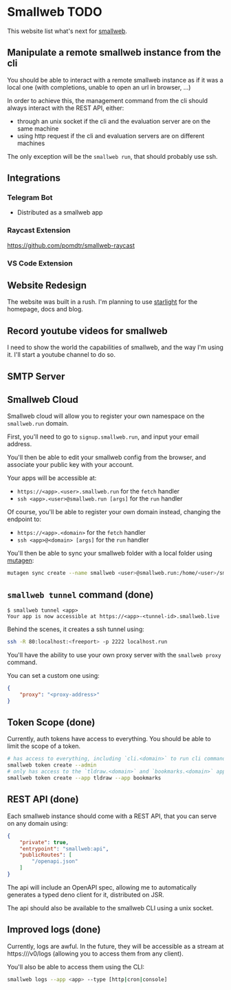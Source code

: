 # Smallweb TODO

This website list what's next for [smallweb](https://smallweb.run).

## Manipulate a remote smallweb instance from the cli

You should be able to interact with a remote smallweb instance as if it was a local one (with completions, unable to open an url in browser, ...)

In order to achieve this, the management command from the cli should always interact with the REST API, either:

- through an unix socket if the cli and the evaluation server are on the same machine
- using http request if the cli and evaluation servers are on different machines

The only exception will be the `smallweb run`, that should probably use ssh.

## Integrations

### Telegram Bot

- Distributed as a smallweb app

### Raycast Extension

https://github.com/pomdtr/smallweb-raycast

### VS Code Extension

## Website Redesign

The website was built in a rush. I'm planning to use [starlight](https://starlight.astro.build/) for the homepage, docs and blog.

## Record youtube videos for smallweb

I need to show the world the capabilities of smallweb, and the way I'm using it. I'll start a youtube channel to do so.

## SMTP Server

## Smallweb Cloud

Smallweb cloud will allow you to register your own namespace on the `smallweb.run` domain.

First, you'll need to go to `signup.smallweb.run`, and input your email address.

You'll then be able to edit your smallweb config from the browser, and associate your public key with your account.

Your apps will be accessible at:

- `https://<app>.<user>.smallweb.run` for the `fetch` handler
- `ssh <app>.<user>@smallweb.run [args]` for the `run` handler

Of course, you'll be able to register your own domain instead, changing the endpoint to:

- `https://<app>.<domain>` for the `fetch` handler
- `ssh <app>@<domain> [args]` for the `run` handler

You'll then be able to sync your smallweb folder with a local folder using [mutagen](https://mutagen.io/):

```sh
mutagen sync create --name smallweb <user>@smallweb.run:/home/<user>/smallweb ~/smallweb
```

## `smallweb tunnel` command (done)

```console
$ smallweb tunnel <app>
Your app is now accessible at https://<app>-<tunnel-id>.smallweb.live
```

Behind the scenes, it creates a ssh tunnel using:

```sh
ssh -R 80:localhost:<freeport> -p 2222 localhost.run
```

You'll have the ability to use your own proxy server with the `smallweb proxy` command.

You can set a custom one using:

```json
{
    "proxy": "<proxy-address>"
}
```

## Token Scope (done)

Currently, auth tokens have access to everything. You should be able to limit the scope of a token.

```sh
# has access to everything, including `cli.<domain>` to run cli commands.
smallweb token create --admin
# only has access to the `tldraw.<domain>` and `bookmarks.<domain>` apps.
smallweb token create --app tldraw --app bookmarks
```

## REST API (done)

Each smallweb instance should come with a REST API, that you can serve on any domain using:

```json
{
    "private": true,
    "entrypoint": "smallweb:api",
    "publicRoutes": [
        "/openapi.json"
    ]
}
```

The api will include an OpenAPI spec, allowing me to automatically generates a typed deno client for it, distributed on JSR.

The api should also be available to the smallweb CLI using a unix socket.

## Improved logs (done)

Currently, logs are awful. In the future, they will be accessible as a stream at https://<api-domain>/v0/logs (allowing you to access them from any client).

You'll also be able to access them using the CLI:

```sh
smallweb logs --app <app> --type [http|cron|console]
```
